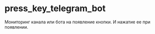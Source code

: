 # press_key_telegram_bot
Мониторинг канала или бота на появление кнопки. И нажатие ее при появлении. 
